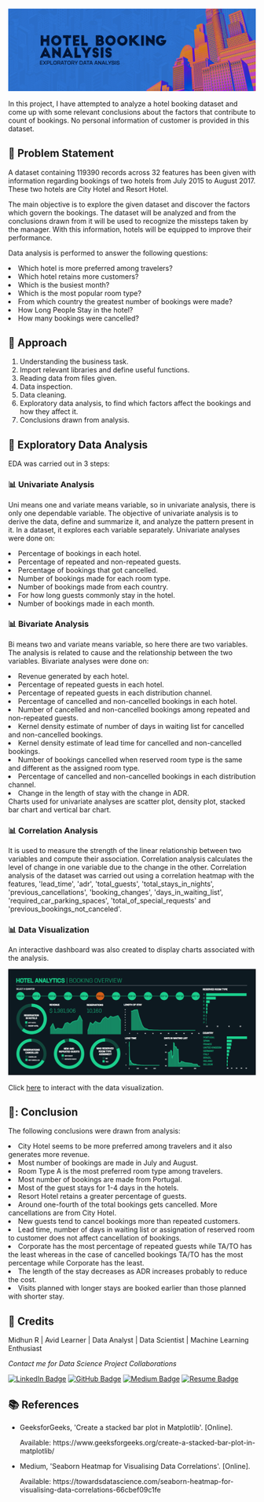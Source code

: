 <p align="center"> 
  <img src="Images/banner_hotel.png" alt="Banner">
</p>

In this project, I have attempted to analyze a hotel booking dataset and come up with some relevant conclusions about the factors that contribute to count of bookings. No personal information of customer is provided in this dataset.

## :book: Problem Statement

A dataset containing 119390 records across 32 features has been given with information regarding bookings of two hotels from July 2015 to August 2017. These two hotels are City Hotel and Resort Hotel.

The main objective is to explore the given dataset and discover the factors which govern the bookings. The dataset will be analyzed and from the conclusions drawn from it will be used to recognize the missteps taken by the manager. With this information, hotels will be equipped to improve their performance.

Data analysis is performed to answer the following questions:
<li>Which hotel is more preferred among travelers?</li>
<li>Which hotel retains more customers?</li>
<li>Which is the busiest month?</li>
<li>Which is the most popular room type?</li>
<li>From which country the greatest number of bookings were made?</li>
<li>How Long People Stay in the hotel?</li>
<li>How many bookings were cancelled?</li>

## :book: Approach

1.	Understanding the business task.
2.	Import relevant libraries and define useful functions.
3.	Reading data from files given.
4.	Data inspection.
5.  Data cleaning.
6.	Exploratory data analysis, to find which factors affect the bookings and how they affect it.
7.	Conclusions drawn from analysis.

## :book: Exploratory Data Analysis

EDA was carried out in 3 steps:

### 📊 Univariate Analysis
Uni means one and variate means variable, so in univariate analysis, there is only one dependable variable. The objective of univariate analysis is to derive the data, define and summarize it, and analyze the pattern present in it. In a dataset, it explores each variable separately.
Univariate analyses were done on:
<li>Percentage of bookings in each hotel.</li>
<li>Percentage of repeated and non-repeated guests.</li>
<li>Percentage of bookings that got cancelled.</li>
<li>Number of bookings made for each room type.</li>
<li>Number of bookings made from each country.</li>
<li>For how long guests commonly stay in the hotel.</li>
<li>Number of bookings made in each month.</li>

### 📊 Bivariate Analysis
Bi means two and variate means variable, so here there are two variables. The analysis is related to cause and the relationship between the two variables.
Bivariate analyses were done on:
<li>Revenue generated by each hotel.</li>
<li>Percentage of repeated guests in each hotel.</li>
<li>Percentage of repeated guests in each distribution channel.</li>
<li>Percentage of cancelled and non-cancelled bookings in each hotel.</li>
<li>Number of cancelled and non-cancelled bookings among repeated and non-repeated guests.</li>
<li>Kernel density estimate of number of days in waiting list for cancelled and non-cancelled bookings.</li>
<li>Kernel density estimate of lead time for cancelled and non-cancelled bookings.</li>
<li>Number of bookings cancelled when reserved room type is the same and different as the assigned room type.</li>
<li>Percentage of cancelled and non-cancelled bookings in each distribution channel.</li>
<li>Change in the length of stay with the change in ADR.</li>
Charts used for univariate analyses are scatter plot, density plot, stacked bar chart and vertical bar chart.

### 📊 Correlation Analysis
It is used to measure the strength of the linear relationship between two variables and compute their association. Correlation analysis calculates the level of change in one variable due to the change in the other.
Correlation analysis of the dataset was carried out using a correlation heatmap with the features, 'lead_time', 'adr', 'total_guests', 'total_stays_in_nights', 'previous_cancellations', 
'booking_changes', 'days_in_waiting_list', 'required_car_parking_spaces', 'total_of_special_requests' and 'previous_bookings_not_canceled'.

### 📊 Data Visualization

An interactive dashboard was also created to display charts associated with the analysis.

<img src="Images/DataViz.png" alt="Banner">

Click [here](https://public.tableau.com/views/HotelBookingAnalysis_16716416454840/HotelBookingAnalysis?:language=en-US&:display_count=n&:origin=viz_share_link) to interact with the data visualization.

## 📘: Conclusion

The following conclusions were drawn from analysis:
<li>City Hotel seems to be more preferred among travelers and it also generates more revenue.</li>
<li>Most number of bookings are made in July and August.</li>
<li>Room Type A is the most preferred room type among travelers.</li>
<li>Most number of bookings are made from Portugal.</li>
<li>Most of the guest stays for 1-4 days in the hotels.</li>
<li>Resort Hotel retains a greater percentage of guests.</li>
<li>Around one-fourth of the total bookings gets cancelled. More cancellations are from City Hotel.</li>
<li>New guests tend to cancel bookings more than repeated customers.</li>
<li>Lead time, number of days in waiting list or assignation of reserved room to customer does not affect cancellation of bookings.</li>
<li>Corporate has the most percentage of repeated guests while TA/TO has the least whereas in the case of cancelled bookings TA/TO has the most percentage while Corporate has the least.</li>
<li>The length of the stay decreases as ADR increases probably to reduce the cost.</li>
<li>Visits planned with longer stays are booked earlier than those planned with shorter stay.</li>

## :scroll: Credits

Midhun R | Avid Learner | Data Analyst | Data Scientist | Machine Learning Enthusiast
<p> <i> Contact me for Data Science Project Collaborations</i></p>


[![LinkedIn Badge](https://img.shields.io/badge/LinkedIn-0077B5?style=for-the-badge&logo=linkedin&logoColor=white)](https://www.linkedin.com/in/connectmidhunr/)
[![GitHub Badge](https://img.shields.io/badge/GitHub-100000?style=for-the-badge&logo=github&logoColor=white)](https://github.com/connect-midhunr/)
[![Medium Badge](https://img.shields.io/badge/Medium-1DA1F2?style=for-the-badge&logo=medium&logoColor=white)](https://medium.com/@connect.midhunr/)
[![Resume Badge](https://img.shields.io/badge/resume-0077B5?style=for-the-badge&logo=resume&logoColor=white)](https://drive.google.com/file/d/1Bho0SK8U3PMCK5UEyVEYnrNM9IYUUzcV/view?usp=sharing)

## :books: References
<ul>
  <li><p>GeeksforGeeks, 'Create a stacked bar plot in Matplotlib'. [Online].</p>
      <p>Available: https://www.geeksforgeeks.org/create-a-stacked-bar-plot-in-matplotlib/</p>
  </li>
  <li><p>Medium, 'Seaborn Heatmap for Visualising Data Correlations'. [Online].</p>
      <p>Available: https://towardsdatascience.com/seaborn-heatmap-for-visualising-data-correlations-66cbef09c1fe</p>
  </li>
</ul>
